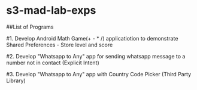 # s3-mad-lab-exps

##List of Programs

#1. Develop Android Math Game(+ - * /)  applicatiotion to demonstrate Shared Preferences - Store level and score

#2. Develop "Whatsapp to Any"  app for sending whatsapp message to a number not in contact (Explicit Intent)

#3. Develop "Whatsapp to Any"  app with Country Code Picker (Third Party Library)
